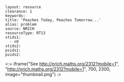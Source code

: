 ````
layout: resource
clearance: 1
keywords:
title: 'Peaches Today, Peaches Tomorrow...'
alias: problem
source: NRICH
resourceType: RT13
stids1: 
  - n9
stids2:
pvids1:
pvids2:

````

<:= iframe("See http://nrich.maths.org/2312?mobile=1", "http://nrich.maths.org/2312?mobile=1", 700, 2300, image="thumbnail.png") :>


